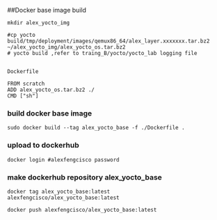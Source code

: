 ##Docker base image build

    mkdir alex_yocto_img

    #cp yocto build/tmp/deployment/images/qemux86_64/alex_layer.xxxxxxx.tar.bz2 ~/alex_yocto_img/alex_yocto_os.tar.bz2
    # yocto build ,refer to traing_B/yocto/yocto_lab logging file


    Dockerfile

    FROM scratch
    ADD alex_yocto_os.tar.bz2 ./
    CMD ["sh"]

### build docker base image
    sudo docker build --tag alex_yocto_base -f ./Dockerfile .


### upload to dockerhub

    docker login #alexfengcisco password

### make dockerhub repository alex_yocto_base

    docker tag alex_yocto_base:latest  alexfengcisco/alex_yocto_base:latest

    docker push alexfengcisco/alex_yocto_base:latest